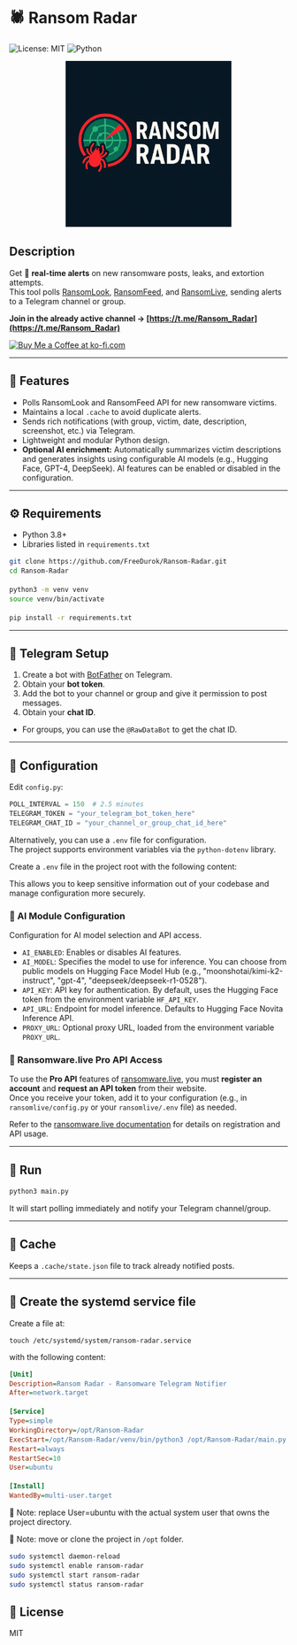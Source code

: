 # 🕷 Ransom Radar

![License: MIT](https://img.shields.io/badge/License-MIT-yellow.svg)
![Python](https://img.shields.io/badge/Python-3.8%2B-blue)


<p align="center">
  <img src=".img/Ransom Radar.png" alt="Ransom Radar Logo" width="300"/>
</p>

## Description
Get 🚨 **real-time alerts** on new ransomware posts, leaks, and extortion attempts.  
This tool polls [RansomLook](https://www.ransomlook.io), [RansomFeed](https://ransomfeed.it), and [RansomLive](https://www.ransomware.live), sending alerts to a Telegram channel or group.

**Join in the already active channel -> [https://t.me/Ransom_Radar](https://t.me/Ransom_Radar)**

<a href="https://ko-fi.com/durok" target="_blank">
  <img src="https://cdn.ko-fi.com/cdn/kofi5.png" alt="Buy Me a Coffee at ko-fi.com" height="40">
</a>

---

## 🚀 Features
- Polls RansomLook and RansomFeed API for new ransomware victims.
- Maintains a local `.cache` to avoid duplicate alerts.
- Sends rich notifications (with group, victim, date, description, screenshot, etc.) via Telegram.
- Lightweight and modular Python design.
- **Optional AI enrichment:** Automatically summarizes victim descriptions and generates insights using configurable AI models (e.g., Hugging Face, GPT-4, DeepSeek). AI features can be enabled or disabled in the configuration.

---

## ⚙ Requirements
- Python 3.8+
- Libraries listed in `requirements.txt`

```bash
git clone https://github.com/FreeDurok/Ransom-Radar.git
cd Ransom-Radar

python3 -m venv venv
source venv/bin/activate

pip install -r requirements.txt
```

---
## 🔑 Telegram Setup
1. Create a bot with [BotFather](https://t.me/BotFather) on Telegram.
2. Obtain your **bot token**.
3. Add the bot to your channel or group and give it permission to post messages.
4. Obtain your **chat ID**.  
 - For groups, you can use the `@RawDataBot` to get the chat ID.
---

## 📝 Configuration
Edit `config.py`:

```python
POLL_INTERVAL = 150  # 2.5 minutes
TELEGRAM_TOKEN = "your_telegram_bot_token_here"
TELEGRAM_CHAT_ID = "your_channel_or_group_chat_id_here"
```

Alternatively, you can use a `.env` file for configuration.  
The project supports environment variables via the `python-dotenv` library.

Create a `.env` file in the project root with the following content:

This allows you to keep sensitive information out of your codebase and manage configuration more securely.

### 🤖 AI Module Configuration

Configuration for AI model selection and API access.

- `AI_ENABLED`: Enables or disables AI features.
- `AI_MODEL`: Specifies the model to use for inference. You can choose from public models on Hugging Face Model Hub (e.g., "moonshotai/kimi-k2-instruct", "gpt-4", "deepseek/deepseek-r1-0528").
- `API_KEY`: API key for authentication. By default, uses the Hugging Face token from the environment variable `HF_API_KEY`.
- `API_URL`: Endpoint for model inference. Defaults to Hugging Face Novita Inference API.
- `PROXY_URL`: Optional proxy URL, loaded from the environment variable `PROXY_URL`.

### 🔐 Ransomware.live Pro API Access

To use the **Pro API** features of [ransomware.live](https://www.ransomware.live), you must **register an account** and **request an API token** from their website.  
Once you receive your token, add it to your configuration (e.g., in `ransomlive/config.py` or your `ransomlive/.env` file) as needed.

Refer to the [ransomware.live documentation](https://www.ransomware.live/api) for details on registration and API usage.

---


## 🚀 Run

```bash
python3 main.py
```

It will start polling immediately and notify your Telegram channel/group.

---

## 📂 Cache

Keeps a `.cache/state.json` file to track already notified posts.

---

## 📜 Create the systemd service file

Create a file at:
```
touch /etc/systemd/system/ransom-radar.service
```

with the following content:

```ini
[Unit]
Description=Ransom Radar - Ransomware Telegram Notifier
After=network.target

[Service]
Type=simple
WorkingDirectory=/opt/Ransom-Radar
ExecStart=/opt/Ransom-Radar/venv/bin/python3 /opt/Ransom-Radar/main.py
Restart=always
RestartSec=10
User=ubuntu

[Install]
WantedBy=multi-user.target
```

🔎 Note: replace User=ubuntu with the actual system user that owns the project directory.

🔎 Note: move or clone the project in `/opt` folder.

```bash
sudo systemctl daemon-reload
sudo systemctl enable ransom-radar
sudo systemctl start ransom-radar
sudo systemctl status ransom-radar
```

## 📄 License

MIT



